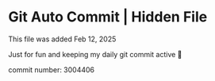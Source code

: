 # Git Auto Commit | Hidden File

This file was added Feb 12, 2025

Just for fun and keeping my daily git commit active 🤪

commit number: 3004406
